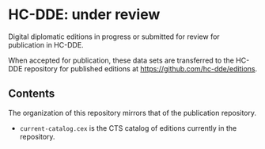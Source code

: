# HC-DDE: under review


Digital diplomatic editions in progress or submitted for review for publication in HC-DDE.

When accepted for publication, these data sets are transferred to the HC-DDE repository for published editions at  <https://github.com/hc-dde/editions>.

## Contents

The organization of this repository mirrors that of the publication repository.


-  `current-catalog.cex` is the CTS catalog of editions currently in the repository.
